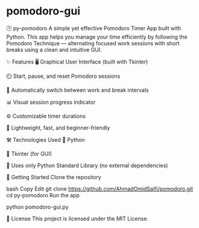 # pomodoro-gui
🕒 py-pomodoro
A simple yet effective Pomodoro Timer App built with Python. This app helps you manage your time efficiently by following the Pomodoro Technique — alternating focused work sessions with short breaks using a clean and intuitive GUI.

✨ Features
🖥️ Graphical User Interface (built with Tkinter)

⏲️ Start, pause, and reset Pomodoro sessions

🔁 Automatically switch between work and break intervals

📊 Visual session progress indicator

⚙️ Customizable timer durations

🌿 Lightweight, fast, and beginner-friendly

🛠️ Technologies Used
🐍 Python

🧰 Tkinter (for GUI)


📁 Uses only Python Standard Library (no external dependencies)

🚀 Getting Started
Clone the repository

bash
Copy
Edit
git clone https://github.com/AhmadOmidSaifi/pomodoro.git
cd py-pomodoro
Run the app


python pomodoro-gui.py


📄 License
This project is licensed under the MIT License.
